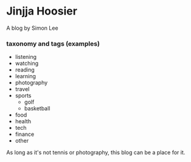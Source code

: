 # Jinjja Hoosier

A blog by Simon Lee

### taxonomy and tags (examples)

- listening
- watching
- reading
- learning
- photography
- travel
- sports
  - golf
  - basketball
- food
- health
- tech
- finance
- other

As long as it's not tennis or photography, this blog can be a place for it.